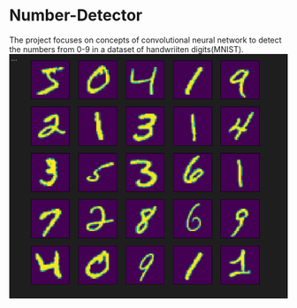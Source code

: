 # Number-Detector
The project focuses on concepts of convolutional neural network to detect the numbers from 0-9 in a dataset of handwriiten digits(MNIST). 
![alt text](https://github.com/Mansibisen/Number-Detector/blob/main/Screenshot%20(3).png?raw=true)
  
